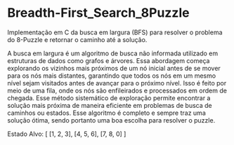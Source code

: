 # Breadth-First_Search_8Puzzle
Implementação em C da busca em largura (BFS) para resolver o problema do 8-Puzzle e retornar o caminho até a solução.

A busca em largura é um algoritmo de busca não informada utilizado em estruturas de dados como grafos e árvores. Essa abordagem começa explorando os vizinhos mais próximos de um nó inicial antes de se mover para os nós mais distantes, garantindo que todos os nós em um mesmo nível sejam visitados antes de avançar para o próximo nível. Isso é feito por meio de uma fila, onde os nós são enfileirados e processados em ordem de chegada. Esse método sistemático de exploração permite encontrar a solução mais próxima de maneira eficiente em problemas de busca de caminhos ou estados. Esse algoritmo é completo e sempre traz uma solução ótima, sendo portanto uma boa escolha para resolver o puzzle.


Estado Alvo: [ [1, 2, 3], [4, 5, 6], [7, 8, 0] ]
